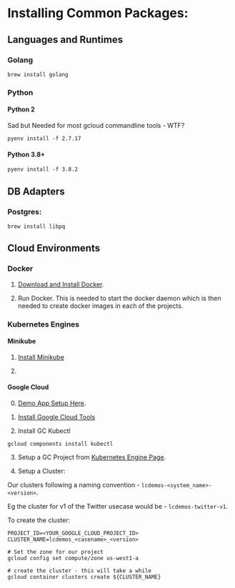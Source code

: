 
# Installing Common Packages:

## Languages and Runtimes

### Golang

```
brew install golang
```

### Python

#### Python 2

Sad but Needed for most gcloud commandline tools - WTF?

```
pyenv install -f 2.7.17
```

#### Python 3.8+

```
pyenv install -f 3.8.2
```

## DB Adapters

### Postgres:

```
brew install libpq
```

## Cloud Environments

### Docker

1. [Download and Install Docker](https://hub.docker.com/editions/community/docker-ce-desktop-mac/).

2. Run Docker.  This is needed to start the docker daemon which is then needed to create docker images in each of the projects.

### Kubernetes Engines

#### Minikube

1. [Install Minikube](https://kubernetes.io/docs/tasks/tools/install-minikube/)

2. 

#### Google Cloud

0. [Demo App Setup Here](https://cloud.google.com/kubernetes-engine/docs/tutorials/hello-app).

1. [Install Google Cloud Tools](https://cloud.google.com/sdk/docs/quickstarts)

2. Install GC Kubectl

```
gcloud components install kubectl
```

3. Setup a GC Project from [Kubernetes Engine Page](https://console.cloud.google.com/projectselector/kubernetes).

4. Setup a Cluster:

Our clusters following a naming convention - `lcdemos-<system_name>-<version>`.

Eg the cluster for v1 of the Twitter usecase would be - `lcdemos-twitter-v1`.

To create the cluster:

```
PROJECT_ID=<YOUR_GOOGLE_CLOUD_PROJECT_ID>
CLUSTER_NAME=lcdemos_<casename>_<version>

# Set the zone for our project
gcloud config set compute/zone us-west1-a

# create the cluster - this will take a while
gcloud container clusters create ${CLUSTER_NAME}
```
